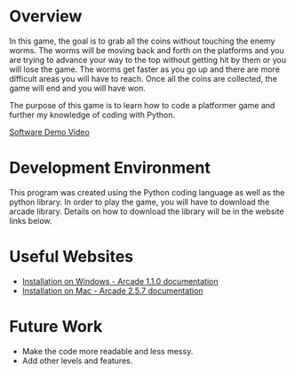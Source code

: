 # Overview

In this game, the goal is to grab all the coins without touching the enemy worms. The worms will be moving back and forth on the platforms and you are trying to advance your way to the top without getting hit by them or you will lose the game. The worms get faster as you go up and there are more difficult areas you will have to reach. Once all the coins are collected, the game will end and you will have won.

The purpose of this game is to learn how to code a platformer game and further my knowledge of coding with Python.

[Software Demo Video](http://youtube.link.goes.here)

# Development Environment

This program was created using the Python coding language as well as the python library. In order to play the game, you will have to download the arcade library. Details on how to download the library will be in the website links below.


# Useful Websites

* [Installation on Windows - Arcade 1.1.0 documentation](https://arcadepk.readthedocs.io/en/latest/installation_windows.html)
* [Installation on Mac - Arcade 2.5.7 documentation](https://api.arcade.academy/en/2.5.7/installation_mac.html)

# Future Work

* Make the code more readable and less messy.
* Add other levels and features.
